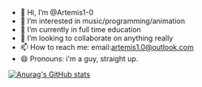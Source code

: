 - 👋 Hi, I’m @Artemis1-0
- 👀 I’m interested in music/programming/animation
- 🌱 I’m currently in full time education
- 💞️ I’m looking to collaborate on anything really
- 📫 How to reach me: email:artemis1.0@outlook.com
- 😄 Pronouns: i'm a guy, straight up.

[![Anurag's GitHub stats](https://github-readme-stats.vercel.app/api?username=Artemis1-0)](https://github.com/anuraghazra/github-readme-stats)

<!---
Artemis1-0/Artemis1-0 is a ✨ special ✨ repository because its `README.md` (this file) appears on your GitHub profile.
You can click the Preview link to take a look at your changes.
--->
